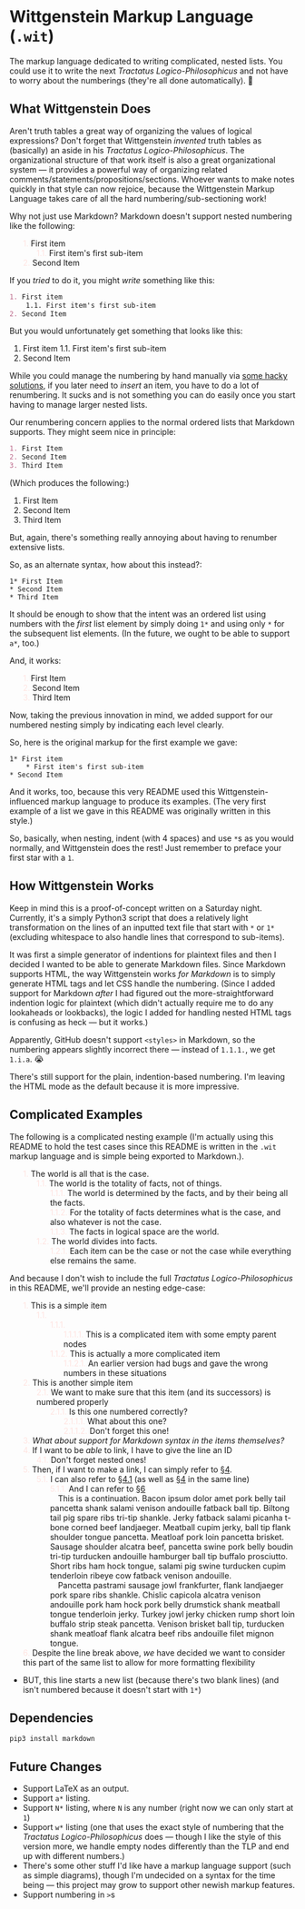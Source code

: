 <style>
            ol.wit-nest {
                counter-reset: item
            }
            li.wit-item {
                display: block
            }
            li.wit-item:before {
                content: counters(item, ".") ". ";
                counter-increment: item
            }
            li.wit-item:before {
                color: mistyrose;
            }
            li.wit-collapsed:before {
                color: red;
            }
            ol.wit-nest p {
                display: inline;
            }
            .wit-hide {
                display: none;
            }
        </style>
# Wittgenstein Markup Language (`.wit`)
The markup language dedicated to writing complicated, nested lists. You could use it to write the next _Tractatus Logico-Philosophicus_ and not have to worry about the numberings (they're all done automatically). 🙂

## What Wittgenstein Does
Aren't truth tables a great way of organizing the values of logical expressions?
Don't forget that Wittgenstein _invented_ truth tables as (basically) an aside in his _Tractatus Logico-Philosophicus_. The organizational structure of that work itself is also a great organizational system — it provides a powerful way of organizing related comments/statements/propositions/sections. Whoever wants to make notes quickly in that style can now rejoice, because the Wittgenstein Markup Language takes care of all the hard numbering/sub-sectioning work!

Why not just use Markdown? Markdown doesn't support nested numbering like the following:

<ol class="wit-nest wit-root" markdown="1" id="witroot_1"><li class="wit-item" markdown="1" data-wit-content-id="t1_n1._content"><p>First item</p><ol class="wit-nest " markdown="1" id="t1_n1._content"><li class="wit-item" markdown="1" data-wit-content-id="t1_n1.1._content"><p>First item's first sub-item</p></li></ol></li><li class="wit-item" markdown="1" data-wit-content-id="t1_n2._content"><p>Second Item</p></li></ol>

If you _tried_ to do it, you might _write_ something like this:

```markdown
1. First item
    1.1. First item's first sub-item
2. Second Item
```

But you would unfortunately get something that looks like this:
1. First item
    1.1. First item's first sub-item
2. Second Item

While you could manage the numbering by hand manually via [some hacky solutions](https://meta.stackexchange.com/questions/85474/how-to-write-nested-numbered-lists), if you later need to _insert_ an item, you have to do a lot of renumbering. It sucks and is not something you can do easily once you start having to manage larger nested lists.

Our renumbering concern applies to the normal ordered lists that Markdown supports. They might seem nice in principle:
```markdown
1. First Item
2. Second Item
3. Third Item
```

(Which produces the following:)
1. First Item
2. Second Item
3. Third Item

But, again, there's something really annoying about having to renumber extensive lists.

So, as an alternate syntax, how about this instead?:
```wittgenstein
1* First Item
* Second Item
* Third Item
```
It should be enough to show that the intent was an ordered list using numbers with the _first_ list element by simply doing `1*` and using only `*` for the subsequent list elements. (In the future, we ought to be able to support `a*`, too.)

And, it works:

<ol class="wit-nest wit-root" markdown="1" id="witroot_2"><li class="wit-item" markdown="1" data-wit-content-id="t2_n1._content"><p>First Item</p></li><li class="wit-item" markdown="1" data-wit-content-id="t2_n2._content"><p>Second Item</p></li><li class="wit-item" markdown="1" data-wit-content-id="t2_n3._content"><p>Third Item</p></li></ol>

Now, taking the previous innovation in mind, we added support for our numbered nesting simply by indicating each level clearly.

So, here is the original markup for the first example we gave:
```wittgenstein
1* First item
    * First item's first sub-item
* Second Item
```

And it works, too, because this very README used this Wittgenstein-influenced markup language to produce its examples. (The very first example of a list we gave in this README was originally written in this style.)

So, basically, when nesting, indent (with 4 spaces) and use `*`s as you would normally, and Wittgenstein does the rest! Just remember to preface your first star with a `1`. 


## How Wittgenstein Works
Keep in mind this is a proof-of-concept written on a Saturday night. Currently, it's a simply Python3 script that does a relatively light transformation on the lines of an inputted text file that start with `*` or `1*` (excluding whitespace to also handle lines that correspond to sub-items).

It was first a simple generator of indentions for plaintext files and then I decided I wanted to be able to generate Markdown files. Since Markdown supports HTML, the way Wittgenstein works _for Markdown_ is to simply generate HTML tags and let CSS handle the numbering. (Since I added support for Markdown _after_ I had figured out the more-straightforward indention logic for plaintext (which didn't actually require me to do any lookaheads or lookbacks), the logic I added for handling nested HTML tags is confusing as heck — but it works.)

Apparently, GitHub doesn't support `<styles>` in Markdown, so the numbering appears slightly incorrect there — instead of `1.1.1.`, we get `1.i.a`. 😭 

There's still support for the plain, indention-based numbering. I'm leaving the HTML mode as the default because it is more impressive.


## Complicated Examples
The following is a complicated nesting example (I'm actually using this README to hold the test cases since this README is written in the `.wit` markup language and is simple being exported to Markdown.).

<ol class="wit-nest wit-root" markdown="1" id="witroot_3"><li class="wit-item" markdown="1" data-wit-content-id="t3_n1._content"><p>The world is all that is the case.</p><ol class="wit-nest " markdown="1" id="t3_n1._content"><li class="wit-item" markdown="1" data-wit-content-id="t3_n1.1._content"><p>The world is the totality of facts, not of things.</p><ol class="wit-nest " markdown="1" id="t3_n1.1._content"><li class="wit-item" markdown="1" data-wit-content-id="t3_n1.1.1._content"><p>The world is determined by the facts, and by their being all the facts.</p></li><li class="wit-item" markdown="1" data-wit-content-id="t3_n1.1.2._content"><p>For the totality of facts determines what is the case, and also whatever is not the case.</p></li><li class="wit-item" markdown="1" data-wit-content-id="t3_n1.1.3._content"><p>The facts in logical space are the world.</p></li></ol></li><li class="wit-item" markdown="1" data-wit-content-id="t3_n1.2._content"><p>The world divides into facts.</p><ol class="wit-nest " markdown="1" id="t3_n1.2._content"><li class="wit-item" markdown="1" data-wit-content-id="t3_n1.2.1._content"><p>Each item can be the case or not the case while everything else remains the same.</p></li></ol></ol></ol>

And because I don't wish to include the full _Tractatus Logico-Philosophicus_ in this README, we'll provide an nesting edge-case:

<ol class="wit-nest wit-root" markdown="1" id="witroot_4"><li class="wit-item" markdown="1" data-wit-content-id="t4_n1._content"><p>This is a simple item</p><ol class="wit-nest " markdown="1" id="t4_n1._content"><li class="wit-item" markdown="1" data-wit-content-id="t4_n1.1._content"><ol class="wit-nest " markdown="1" id="t4_n1.1._content"><li class="wit-item" markdown="1" data-wit-content-id="t4_n1.1.1._content"><ol class="wit-nest " markdown="1" id="t4_n1.1.1._content"><li class="wit-item" markdown="1" data-wit-content-id="t4_n1.1.1.1._content"><p>This is a complicated item with some empty parent nodes</p></li></ol></li><li class="wit-item" markdown="1" data-wit-content-id="t4_n1.1.2._content"><p>This is actually a more complicated item</p><ol class="wit-nest " markdown="1" id="t4_n1.1.2._content"><li class="wit-item" markdown="1" data-wit-content-id="t4_n1.1.2.1._content"><p>An earlier version had bugs and gave the wrong numbers in these situations</p></li></ol></li></ol></li></ol></li><li class="wit-item" markdown="1" data-wit-content-id="t4_n2._content"><p>This is another simple item</p><ol class="wit-nest " markdown="1" id="t4_n2._content"><li class="wit-item" markdown="1" data-wit-content-id="t4_n2.1._content"><p>We want to make sure that this item (and its successors) is numbered properly</p><ol class="wit-nest " markdown="1" id="t4_n2.1._content"><li class="wit-item" markdown="1" data-wit-content-id="t4_n2.1.1._content"><p>Is this one numbered correctly?</p><ol class="wit-nest " markdown="1" id="t4_n2.1.1._content"><li class="wit-item" markdown="1" data-wit-content-id="t4_n2.1.1.1._content"><p>What about this one?</p></li><li class="wit-item" markdown="1" data-wit-content-id="t4_n2.1.1.2._content"><p>Don't forget this one!</p></li></ol></li></ol></li></ol></li><li class="wit-item" markdown="1" data-wit-content-id="t4_n3._content"><p><em>What about support for Markdown syntax in the items themselves?</em></p></li><li class="wit-item" markdown="1" data-wit-content-id="t4_n4._content"><p><a name="id"></a>If I want to be <em>able</em> to link, I have to give the line an ID</p><ol class="wit-nest " markdown="1" id="t4_n4._content"><li class="wit-item" markdown="1" data-wit-content-id="t4_n4.1._content"><p><a name="nested_id"></a>Don't forget nested ones!</p></li></ol></li><li class="wit-item" markdown="1" data-wit-content-id="t4_n5._content"><p>Then, if I want to make a link, I can simply refer to <a href="#id">§4</a>.</p><ol class="wit-nest " markdown="1" id="t4_n5._content"><li class="wit-item" markdown="1" data-wit-content-id="t4_n5.1._content"><p>I can also refer to <a href="#nested_id">§4.1</a> (as well as <a href="#id">§4</a> in the same line)</p><ol class="wit-nest " markdown="1" id="t4_n5.1._content"><li class="wit-item" markdown="1" data-wit-content-id="t4_n5.1.1._content"><p>And I can refer to <a href="#forward_ref">§6</a></p><br />&emsp;<p>This is a continuation. Bacon ipsum dolor amet pork belly tail pancetta shank salami venison andouille fatback ball tip. Biltong tail pig spare ribs tri-tip shankle. Jerky fatback salami picanha t-bone corned beef landjaeger. Meatball cupim jerky, ball tip flank shoulder tongue pancetta. Meatloaf pork loin pancetta brisket. Sausage shoulder alcatra beef, pancetta swine pork belly boudin tri-tip turducken andouille hamburger ball tip buffalo prosciutto. Short ribs ham hock tongue, salami pig swine turducken cupim tenderloin ribeye cow fatback venison andouille.</p><br />&emsp;<p>Pancetta pastrami sausage jowl frankfurter, flank landjaeger pork spare ribs shankle. Chislic capicola alcatra venison andouille pork ham hock pork belly drumstick shank meatball tongue tenderloin jerky. Turkey jowl jerky chicken rump short loin buffalo strip steak pancetta. Venison brisket ball tip, turducken shank meatloaf flank alcatra beef ribs andouille filet mignon tongue.</p></li></ol></li></ol></li><li class="wit-item" markdown="1" data-wit-content-id="t4_n6._content"><p><a name="forward_ref"></a>Despite the line break above, <em>we</em> have decided we want to consider this part of the same list to allow for more formatting flexibility</p></li></ol>



* BUT, this line starts a new list (because there's two blank lines) (and isn't numbered because it doesn't start with `1*`)

## Dependencies
```
pip3 install markdown
```


## Future Changes
* Support LaTeX as an output.
* Support `a*` listing.
* Support `N*` listing, where `N` is any number (right now we can only start at `1`)
* Support `w*` listing (one that uses the exact style of numbering that the _Tractatus Logico-Philosophicus_ does — though I like the style of this version more, we handle empty nodes differently than the TLP and end up with different numbers.)
* There's some other stuff I'd like have a markup language support (such as simple diagrams), though I'm undecided on a syntax for the time being — this project may grow to support other newish markup features.
* Support numbering in `>`s
<script>
        var witItems = document.getElementsByClassName("wit-item");
        for (var i = 0; i < witItems.length; i++) {
            witItems[i].addEventListener("click", function(event) {
                if (event.target !== this && event.target.nodeName === 'A' && event.target.href) {
                    return;
                }
                var contentID = this.getAttribute('data-wit-content-id');
                var content = document.getElementById(contentID);
                if (content) {
                    this.classList.toggle("wit-collapsed");
                    content.classList.toggle("wit-hide");
                }
                event.stopPropagation();
            });
        }</script>